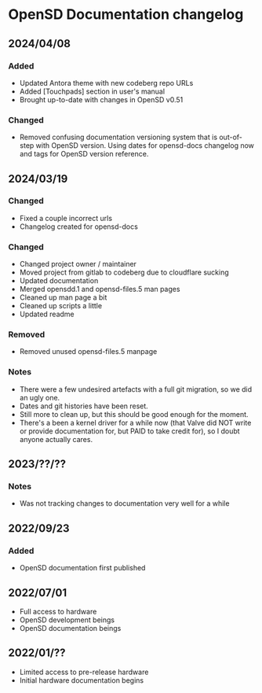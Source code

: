 # OpenSD Documentation changelog

## 2024/04/08
### Added
 - Updated Antora theme with new codeberg repo URLs
 - Added [Touchpads] section in user's manual
 - Brought up-to-date with changes in OpenSD v0.51

### Changed
 - Removed confusing documentation versioning system that is out-of-step with OpenSD version.  Using dates for opensd-docs changelog now and tags for OpenSD version reference.


## 2024/03/19
### Changed
  - Fixed a couple incorrect urls
  - Changelog created for opensd-docs
  
### Changed
  - Changed project owner / maintainer
  - Moved project from gitlab to codeberg due to cloudflare sucking
  - Updated documentation
  - Merged opensdd.1 and opensd-files.5 man pages
  - Cleaned up man page a bit
  - Cleaned up scripts a little
  - Updated readme

### Removed
  - Removed unused opensd-files.5 manpage

### Notes
  - There were a few undesired artefacts with a full git migration, so we did an ugly one.
  - Dates and git histories have been reset.
  - Still more to clean up, but this should be good enough for the moment.
  - There's a been a kernel driver for a while now (that Valve did NOT write or provide documentation for, but PAID to take credit for), so I doubt anyone actually cares.


## 2023/??/??
### Notes
  - Was not tracking changes to documentation very well for a while


## 2022/09/23
### Added
  - OpenSD documentation first published


## 2022/07/01
  - Full access to hardware
  - OpenSD development beings
  - OpenSD documentation beings


## 2022/01/??
  - Limited access to pre-release hardware
  - Initial hardware documentation begins
